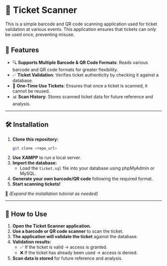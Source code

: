 # 🚀 Ticket Scanner  
This is a simple barcode and QR code scanning application used for ticket validation at various events. This application ensures that tickets can only be used once, preventing misuse.  

## 📌 Features  
- 🔍 **Supports Multiple Barcode & QR Code Formats**: Reads various barcode and QR code formats for greater flexibility.  
- ✅ **Ticket Validation**: Verifies ticket authenticity by checking it against a database.  
- 🔄 **One-Time Use Tickets**: Ensures that once a ticket is scanned, it cannot be reused.  
- 📊 **Scan History**: Stores scanned ticket data for future reference and analysis.  

---  

## 🛠 Installation  
1. **Clone this repository:**  
   ```sh
   git clone <repo_url>
   ```
2. **Use XAMPP** to run a local server.  
3. **Import the database:**  
   - Load the `ticket.sql` file into your database using phpMyAdmin or MySQL.  
4. **Generate your own barcode/QR code** following the required format.  
5. **Start scanning tickets!**  

📌 _(Expand the installation tutorial as needed)_  

---  

## 🚀 How to Use  
1. **Open the Ticket Scanner application.**  
2. **Use a barcode or QR code scanner** to scan the ticket.  
3. **The application will validate the ticket** against the database.  
4. **Validation results:**  
   - ✅ If the ticket is valid → access is granted.  
   - ❌ If the ticket has already been used → access is denied.  
5. **Scan data is stored** for future reference and analysis.  
